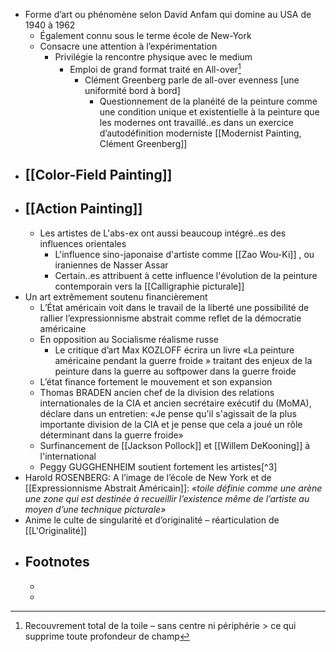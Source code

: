 - Forme d’art ou phénomène selon David Anfam qui domine au USA de 1940 à 1962
	- Également connu sous le terme école de New-York
	- Consacre une attention à l’expérimentation
		- Privilégie la rencontre physique avec le medium
			- Emploi de grand format traité en All-over[^2]
				- Clément Greenberg parle de all-over evenness [une uniformité bord à bord]
					- Questionnement de la planéité de la peinture comme une condition unique et existentielle à la peinture que les modernes ont travaillé..es dans un exercice d’autodéfinition moderniste [[Modernist Painting, Clément Greenberg]]
- ## [[Color-Field Painting]]
- ## [[Action Painting]]
	- Les artistes de L'abs-ex ont aussi beaucoup intégré..es des influences orientales
		- L'influence sino-japonaise d'artiste comme [[Zao Wou-Ki]] , ou iraniennes de Nasser Assar
		- Certain..es attribuent à cette influence l'évolution de la peinture contemporain vers la [[Calligraphie picturale]]
- Un art extrêmement soutenu financièrement
	- L’État américain voit dans le travail de la liberté une possibilité de rallier l’expressionnisme abstrait comme reflet de la démocratie américaine
	- En opposition au Socialisme réalisme russe
		- Le critique d’art Max KOZLOFF écrira un livre «La peinture américaine pendant la guerre froide » traitant des enjeux de la peinture dans la guerre au softpower dans la guerre froide
	- L’état finance fortement le mouvement et son expansion
	- Thomas BRADEN ancien chef de la division des relations internationales de la CIA et ancien secrétaire exécutif du (MoMA), déclare dans un entretien: «Je pense qu'il s'agissait de la plus importante division de la CIA et je pense que cela a joué un rôle déterminant dans la guerre froide»
	- Surfinancement de [[Jackson Pollock]] et [[Willem DeKooning]] à l'international
	- Peggy GUGGHENHEIM soutient fortement les artistes[^3]
- Harold ROSENBERG:  A l’image de l’école de New York et de [[Expressionnisme Abstrait Américain]]: 
  *«toile définie comme une arène une zone qui est destinée à recueillir l’existence même de l’artiste au moyen d’une technique picturale»*
- Anime le culte de singularité et d’originalité – réarticulation de [[L'Originalité]]
- ## Footnotes
	- [^1]:Livre de David Anfam spécialiste de l’expressionnisme abstrait
	  «L’Expressionnisme abstrait n’était pas un mouvement mais un
	  "phénomène"»
	- [^2]: Recouvrement total de la toile – sans centre ni périphérie >
	  ce qui supprime toute profondeur de champ